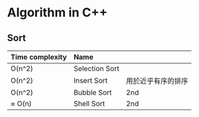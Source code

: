 # Algorithm in C++

## Sort
| Time complexity   | Name          |           |
|:--                |:--            |:--        |
|O(n^2)             |Selection Sort |           |
|O(n^2)             |Insert Sort    |用於近乎有序的排序|
|O(n^2)             |Bubble Sort    |    2nd    |
|≈ O(n)             |Shell Sort     |    2nd    |



